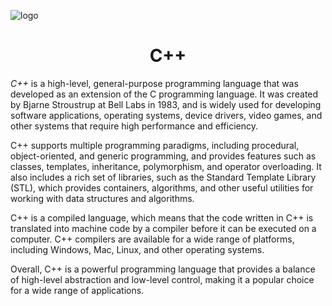 ![logo]("https://github.com/kmajhi/CPP/blob/main/c%2B%2B%20banner.png")
<h1 align="center"> C++ </h1>
<p align="left"><i>C++</i> is a high-level, general-purpose programming language that was developed as an extension of the C programming language. It was created by Bjarne Stroustrup at Bell Labs in 1983, and is widely used for developing software applications, operating systems, device drivers, video games, and other systems that require high performance and efficiency.

C++ supports multiple programming paradigms, including procedural, object-oriented, and generic programming, and provides features such as classes, templates, inheritance, polymorphism, and operator overloading. It also includes a rich set of libraries, such as the Standard Template Library (STL), which provides containers, algorithms, and other useful utilities for working with data structures and algorithms.

C++ is a compiled language, which means that the code written in C++ is translated into machine code by a compiler before it can be executed on a computer. C++ compilers are available for a wide range of platforms, including Windows, Mac, Linux, and other operating systems.

Overall, C++ is a powerful programming language that provides a balance of high-level abstraction and low-level control, making it a popular choice for a wide range of applications.</p>
